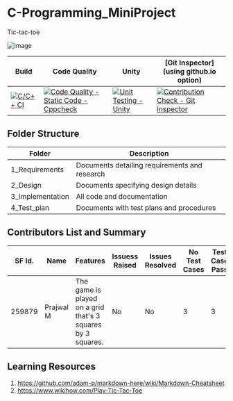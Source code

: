 # C-Programming_MiniProject
Tic-tac-toe

![image](https://user-images.githubusercontent.com/80813102/114982477-1d1e7c00-9ead-11eb-81c9-6abc0cb6b1c1.png)










|Build | Code Quality |  Unity |  [Git Inspector] (using github.io option) |
|---------|-----------------|------------|---------------------------------------------|
|  [![C/C++ CI](https://github.com/Prajwal-M1804/C-Programming_MiniProject/actions/workflows/c-build.yml/badge.svg)](https://github.com/Prajwal-M1804/C-Programming_MiniProject/actions/workflows/c-build.yml)       |    [![Code Quality - Static Code - Cppcheck](https://github.com/Prajwal-M1804/C-Programming_MiniProject/actions/workflows/cppcheck.yml/badge.svg)](https://github.com/Prajwal-M1804/C-Programming_MiniProject/actions/workflows/cppcheck.yml)             |  [![Unit Testing - Unity](https://github.com/Prajwal-M1804/C-Programming_MiniProject/actions/workflows/unit-test.yml/badge.svg)](https://github.com/Prajwal-M1804/C-Programming_MiniProject/actions/workflows/unit-test.yml)          |       [![Contribution Check - Git Inspector](https://github.com/Prajwal-M1804/C-Programming_MiniProject/actions/workflows/gitinspector.yml/badge.svg)](https://github.com/Prajwal-M1804/C-Programming_MiniProject/actions/workflows/gitinspector.yml)                                      |


## Folder Structure

|Folder	| Description|
|-------|-------------|
|1_Requirements|	Documents detailing requirements and research|
|2_Design	| Documents specifying design details |
|3_Implementation |	All code and documentation |
|4_Test_plan	| Documents with test plans and procedures|

## Contributors List and Summary

|SF Id.  |	Name|	Features|	Issuess Raised|	Issues Resolved|	No Test Cases|	Test Case Pass|
|--------|------|---------|---------------|----------------|---------------|----------------|
|	259879	|Prajwal M|The game is played on a grid that's 3 squares by 3 squares.|	 No	|No|	3|	3|



## Learning Resources
1. https://github.com/adam-p/markdown-here/wiki/Markdown-Cheatsheet
2. https://www.wikihow.com/Play-Tic-Tac-Toe

